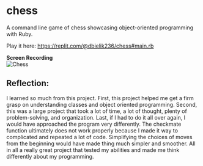 # chess
A command line game of chess showcasing object-oriented programming with Ruby.

Play it here: https://replit.com/@dbielik236/chess#main.rb

<strong>Screen Recording</strong><br>
![Chess](https://user-images.githubusercontent.com/95592670/204043996-f8916cfe-4ce2-491b-8bba-716d1b585590.gif)

## Reflection:
I learned so much from this project. First, this project helped me get a firm grasp on understanding classes and object oriented programming. Second, this was a large project that took a lot of time, a lot of thought, plenty of problem-solving, and organization. Last, if I had to do it all over again, I would have approached the program very differently. The checkmate function ultimately does not work properly because I made it way to complicated and repeated a lot of code. Simplifying the choices of moves from the beginning would have made thing much simpler and smoother. All in all a really great project that tested my abilities and made me think differently about my programming.
